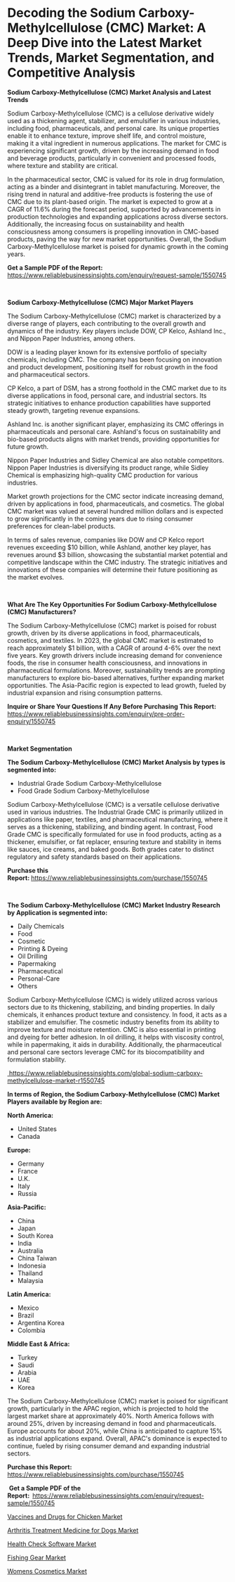 <p><h1>Decoding the Sodium Carboxy-Methylcellulose (CMC) Market: A Deep Dive into the Latest Market Trends, Market Segmentation, and Competitive Analysis</h1></p><p><strong>Sodium Carboxy-Methylcellulose (CMC) Market Analysis and Latest Trends</strong></p>
<p><p>Sodium Carboxy-Methylcellulose (CMC) is a cellulose derivative widely used as a thickening agent, stabilizer, and emulsifier in various industries, including food, pharmaceuticals, and personal care. Its unique properties enable it to enhance texture, improve shelf life, and control moisture, making it a vital ingredient in numerous applications. The market for CMC is experiencing significant growth, driven by the increasing demand in food and beverage products, particularly in convenient and processed foods, where texture and stability are critical.</p><p>In the pharmaceutical sector, CMC is valued for its role in drug formulation, acting as a binder and disintegrant in tablet manufacturing. Moreover, the rising trend in natural and additive-free products is fostering the use of CMC due to its plant-based origin. The market is expected to grow at a CAGR of 11.6% during the forecast period, supported by advancements in production technologies and expanding applications across diverse sectors. Additionally, the increasing focus on sustainability and health consciousness among consumers is propelling innovation in CMC-based products, paving the way for new market opportunities. Overall, the Sodium Carboxy-Methylcellulose market is poised for dynamic growth in the coming years.</p></p>
<p><strong>Get a Sample PDF of the Report:&nbsp;</strong> <a href="https://www.reliablebusinessinsights.com/enquiry/request-sample/1550745">https://www.reliablebusinessinsights.com/enquiry/request-sample/1550745</a></p>
<p>&nbsp;</p>
<p><strong>Sodium Carboxy-Methylcellulose (CMC) Major Market Players</strong></p>
<p><p>The Sodium Carboxy-Methylcellulose (CMC) market is characterized by a diverse range of players, each contributing to the overall growth and dynamics of the industry. Key players include DOW, CP Kelco, Ashland Inc., and Nippon Paper Industries, among others. </p><p>DOW is a leading player known for its extensive portfolio of specialty chemicals, including CMC. The company has been focusing on innovation and product development, positioning itself for robust growth in the food and pharmaceutical sectors. </p><p>CP Kelco, a part of DSM, has a strong foothold in the CMC market due to its diverse applications in food, personal care, and industrial sectors. Its strategic initiatives to enhance production capabilities have supported steady growth, targeting revenue expansions.</p><p>Ashland Inc. is another significant player, emphasizing its CMC offerings in pharmaceuticals and personal care. Ashland's focus on sustainability and bio-based products aligns with market trends, providing opportunities for future growth.</p><p>Nippon Paper Industries and Sidley Chemical are also notable competitors. Nippon Paper Industries is diversifying its product range, while Sidley Chemical is emphasizing high-quality CMC production for various industries.</p><p>Market growth projections for the CMC sector indicate increasing demand, driven by applications in food, pharmaceuticals, and cosmetics. The global CMC market was valued at several hundred million dollars and is expected to grow significantly in the coming years due to rising consumer preferences for clean-label products.</p><p>In terms of sales revenue, companies like DOW and CP Kelco report revenues exceeding $10 billion, while Ashland, another key player, has revenues around $3 billion, showcasing the substantial market potential and competitive landscape within the CMC industry. The strategic initiatives and innovations of these companies will determine their future positioning as the market evolves.</p></p>
<p>&nbsp;</p>
<p><strong>What Are The Key Opportunities For Sodium Carboxy-Methylcellulose (CMC) Manufacturers?</strong></p>
<p><p>The Sodium Carboxy-Methylcellulose (CMC) market is poised for robust growth, driven by its diverse applications in food, pharmaceuticals, cosmetics, and textiles. In 2023, the global CMC market is estimated to reach approximately $1 billion, with a CAGR of around 4-6% over the next five years. Key growth drivers include increasing demand for convenience foods, the rise in consumer health consciousness, and innovations in pharmaceutical formulations. Moreover, sustainability trends are prompting manufacturers to explore bio-based alternatives, further expanding market opportunities. The Asia-Pacific region is expected to lead growth, fueled by industrial expansion and rising consumption patterns.</p></p>
<p><strong>Inquire or Share Your Questions If Any Before Purchasing This Report:</strong> <a href="https://www.reliablebusinessinsights.com/enquiry/pre-order-enquiry/1550745">https://www.reliablebusinessinsights.com/enquiry/pre-order-enquiry/1550745</a></p>
<p>&nbsp;</p>
<p><strong>Market Segmentation</strong></p>
<p><strong>The Sodium Carboxy-Methylcellulose (CMC) Market Analysis by types is segmented into:</strong></p>
<p><ul><li>Industrial Grade Sodium Carboxy-Methylcellulose</li><li>Food Grade Sodium Carboxy-Methylcellulose</li></ul></p>
<p><p>Sodium Carboxy-Methylcellulose (CMC) is a versatile cellulose derivative used in various industries. The Industrial Grade CMC is primarily utilized in applications like paper, textiles, and pharmaceutical manufacturing, where it serves as a thickening, stabilizing, and binding agent. In contrast, Food Grade CMC is specifically formulated for use in food products, acting as a thickener, emulsifier, or fat replacer, ensuring texture and stability in items like sauces, ice creams, and baked goods. Both grades cater to distinct regulatory and safety standards based on their applications.</p></p>
<p><strong>Purchase this Report:&nbsp;</strong><a href="https://www.reliablebusinessinsights.com/purchase/1550745">https://www.reliablebusinessinsights.com/purchase/1550745</a></p>
<p>&nbsp;</p>
<p><strong>The Sodium Carboxy-Methylcellulose (CMC) Market Industry Research by Application is segmented into:</strong></p>
<p><ul><li>Daily Chemicals</li><li>Food</li><li>Cosmetic</li><li>Printing & Dyeing</li><li>Oil Drilling</li><li>Papermaking</li><li>Pharmaceutical</li><li>Personal-Care</li><li>Others</li></ul></p>
<p><p>Sodium Carboxy-Methylcellulose (CMC) is widely utilized across various sectors due to its thickening, stabilizing, and binding properties. In daily chemicals, it enhances product texture and consistency. In food, it acts as a stabilizer and emulsifier. The cosmetic industry benefits from its ability to improve texture and moisture retention. CMC is also essential in printing and dyeing for better adhesion. In oil drilling, it helps with viscosity control, while in papermaking, it aids in durability. Additionally, the pharmaceutical and personal care sectors leverage CMC for its biocompatibility and formulation stability.</p></p>
<p><a href="https://www.reliablebusinessinsights.com/global-sodium-carboxy-methylcellulose-market-r1550745">&nbsp;https://www.reliablebusinessinsights.com/global-sodium-carboxy-methylcellulose-market-r1550745</a></p>
<p><strong>In terms of Region, the Sodium Carboxy-Methylcellulose (CMC) Market Players available by Region are:</strong></p>
<p>
    <p> <strong> North America: </strong>
        <ul>
            <li>United States</li>
            <li>Canada</li>
        </ul>
        </p> 
    <p> <strong> Europe: </strong>
        <ul>
            <li>Germany</li>
            <li>France</li>
            <li>U.K.</li>
            <li>Italy</li>
            <li>Russia</li>
        </ul>
        </p> 
    <p> <strong> Asia-Pacific: </strong>
        <ul>
            <li>China</li>
            <li>Japan</li>
            <li>South Korea</li>
            <li>India</li>
            <li>Australia</li>
            <li>China Taiwan</li>
            <li>Indonesia</li>
            <li>Thailand</li>
            <li>Malaysia</li>
        </ul>
        </p> 
    <p> <strong> Latin America: </strong>
        <ul>
            <li>Mexico</li>
            <li>Brazil</li>
            <li>Argentina Korea</li>
            <li>Colombia</li>
        </ul>
        </p> 
    <p> <strong> Middle East & Africa: </strong>
        <ul>
            <li>Turkey</li>
            <li>Saudi</li>
            <li>Arabia</li>
            <li>UAE</li>
            <li>Korea</li>
        </ul>
    </p>
    </p>
<p><p>The Sodium Carboxy-Methylcellulose (CMC) market is poised for significant growth, particularly in the APAC region, which is projected to hold the largest market share at approximately 40%. North America follows with around 25%, driven by increasing demand in food and pharmaceuticals. Europe accounts for about 20%, while China is anticipated to capture 15% as industrial applications expand. Overall, APAC's dominance is expected to continue, fueled by rising consumer demand and expanding industrial sectors.</p></p>
<p><strong>Purchase this Report: </strong><a href="https://www.reliablebusinessinsights.com/purchase/1550745">https://www.reliablebusinessinsights.com/purchase/1550745</a></p>
<p>&nbsp;<strong>Get a Sample PDF of the Report:&nbsp;&nbsp;</strong><a href="https://www.reliablebusinessinsights.com/enquiry/request-sample/1550745">https://www.reliablebusinessinsights.com/enquiry/request-sample/1550745</a></p>
<p><strong></strong></p>
<p><p><a href="https://medium.com/@mk4cronn/vaccines-and-drugs-for-chicken-industry-sector-new-technologies-and-market-impact-forecasted-for-cae23ff57414?postPublishedType=repub">Vaccines and Drugs for Chicken Market</a></p><p><a href="https://medium.com/@mk4cronn/market-dynamics-and-future-trends-in-the-global-arthritis-treatment-medicine-for-dogs-market-sector-70a9941676d8">Arthritis Treatment Medicine for Dogs Market</a></p><p><a href="https://www.linkedin.com/pulse/health-check-software-market-insights-product-type-application-j8rse">Health Check Software Market</a></p><p><a href="https://issuu.com/reportprime-2/docs/fishing-gear-market-size-2030.pptx_1fcda971151cea">Fishing Gear Market</a></p><p><a href="https://issuu.com/reportprime-2/docs/womens-cosmetics-market-size-2030.p_2f618324599f31">Womens Cosmetics Market</a></p></p>